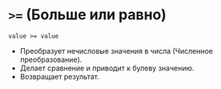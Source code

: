 # `>=` (Больше или равно)

`value >= value`

- Преобразует нечисловые значения в числа (Численное преобразование).
- Делает сравнение и приводит к булеву значению.
- Возвращает результат.
